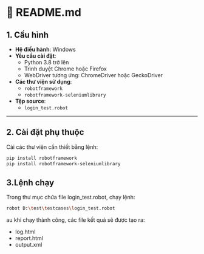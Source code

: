 # 📄 README.md

## 1. Cấu hình

- **Hệ điều hành**: Windows 
- **Yêu cầu cài đặt**:
  - Python 3.8 trở lên
  - Trình duyệt Chrome hoặc Firefox
  - WebDriver tương ứng: ChromeDriver hoặc GeckoDriver
- **Các thư viện sử dụng**:
  - `robotframework`
  - `robotframework-seleniumlibrary`
- **Tệp source**:
  - `login_test.robot`
---
## 2. Cài đặt phụ thuộc
Cài các thư viện cần thiết bằng lệnh:
```bash
pip install robotframework
pip install robotframework-seleniumlibrary
```
## 3.Lệnh chạy
Trong thư mục chứa file login_test.robot, chạy lệnh:
```bash
robot D:\test\testcases\login_test.robot
```
au khi chạy thành công, các file kết quả sẽ được tạo ra:
- log.html
- report.html
- output.xml
